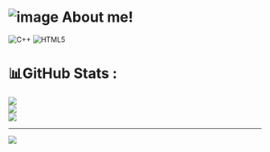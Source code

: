 
# ![image](https://github.com/user-attachments/assets/8f8dd294-98b2-42a0-b0d3-29f8a47b0cfc) About me!

![C++](https://img.shields.io/badge/c++-%2300599C.svg?style=plastic&logo=c%2B%2B&logoColor=white) ![HTML5](https://img.shields.io/badge/html5-%23E34F26.svg?style=plastic&logo=html5&logoColor=white)
# 📊GitHub Stats :
![](https://github-readme-stats.vercel.app/api?username=HoangThuNhat&theme=radical&hide_border=false&include_all_commits=false&count_private=false)<br/>
![](https://github-readme-streak-stats.herokuapp.com/?user=HoangThuNhat&theme=radical&hide_border=false)<br/>
![](https://github-readme-stats.vercel.app/api/top-langs/?username=HoangThuNhat&theme=radical&hide_border=false&include_all_commits=false&count_private=false&layout=compact)

---
[![](https://visitcount.itsvg.in/api?id=HoangThuNhat&icon=2&color=1)](https://visitcount.itsvg.in)
